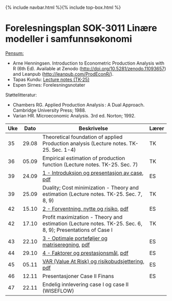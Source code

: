{% include navbar.html %}{% include top-box.html %}
# Forelesningsplan  SOK-3011 Linære modeller i samfunnsøkonomi 

[Pensum:](https://bibsys-c.alma.exlibrisgroup.com/leganto/readinglist/searchlists/12268731710002205)

* Arne Henningsen. Introduction to Econometric Production Analysis with R (6th Ed). Available at Zenodo (http://doi.org/10.5281/zenodo.11093657) and Leanpub (http://leanpub.com/ProdEconR/).
* Tapas Kundu: [Lecture notes (TK-25)](https://uit-sok-3011-h25.github.io/tapaslectures/APA.pdf)
* Espen Sirnes: Forelesningsnotater

Støttelitteratur:
* Chambers RG. Applied Production Analysis : A Dual Approach. Cambridge University Press; 1988.
* Varian HR. Microeconomic Analysis. 3rd ed. Norton; 1992.

| Uke | Dato       | Beskrivelse                | Lærer   |
|-----|------------|----------------------------|---------|
| 35  | 29.08 | Theoretical foundation of applied Production analysis (Lecture notes. TK-25. Sec. 1-4) | TK |
| 36  | 05.09 | Empirical estimation of production function (Lecture notes. TK-25. Sec. 7)| TK |
| 39  | 24.09 | [1 - Introduksjon og presentasjon av case](finans/1-introduksjon.html), [pdf](finans/1-introduksjon.pdf)| ES|
| 39  | 25.09 | Duality; Cost minimization - Theory and estimation (Lecture notes. TK-25. Sec. 7, 8, 9) | TK |
| 42  | 15.10 | [2 - Forventning, nytte og risiko](finans/2-expectation_utility.html), [pdf](finans/2-expectation_utility.pdf)| ES|
| 42  | 17.10 | Profit maximization - Theory and estimation (Lecture notes. TK-25. Sec. 6, 8, 9); Presentations of Case I | TK |
| 43  | 22.10 | [3 - Optimale porteføljer og matriseregning](finans/3-lecture_optport.html), [pdf](finans/3-lecture_optport.pdf)| ES|
| 44  | 29.10 | [4 - Faktorer og prestasjonsmål](finans/4-lecture_factors.html), [pdf](finans/4-lecture_factors.pdf)| ES|  |         |
| 45  | 05.11 | [VAR (Value At Risk) og risikobudsjettering](finans/5-lecture_VaR.html), [pdf](finans/5-lecture_VaR.pdf)| ES|
| 46  | 12.11 | Presentasjoner Case II Finans      | ES|
| 47  | 22.11 | Endelig innlevering case I og case II (WISEFLOW)         |         |







